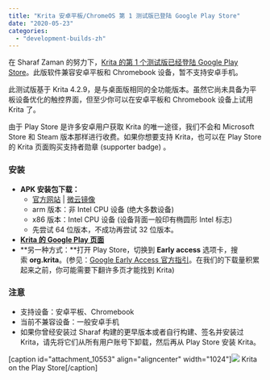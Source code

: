 ```yaml
---
title: "Krita 安卓平板/ChromeOS 第 1 测试版已登陆 Google Play Store"
date: "2020-05-23"
categories: 
  - "development-builds-zh"
---
```


在 Sharaf Zaman 的努力下，[Krita 的第 1 个测试版已经登陆 Google Play Store](https://play.google.com/store/apps/details?id=org.krita)。此版软件兼容安卓平板和 Chromebook 设备，暂不支持安卓手机。

此测试版基于 Krita 4.2.9，是与桌面版相同的全功能版本。虽然它尚未具备为平板设备优化的触控界面，但至少你可以在安卓平板和 Chromebook 设备上试用 Krita 了。

由于 Play Store 是许多安卓用户获取 Krita 的唯一途径，我们不会和 Microsoft Store 和 Steam 版本那样进行收费。如果你想要支持 Krita，也可以在 Play Store 的 Krita 页面购买支持者勋章 (supporter badge) 。

### 安装

- **APK 安装包下载：**
    - [官方网站](https://files.kde.org/krita/android/) | [微云镜像](https://share.weiyun.com/tEkbnO1K)
    - arm 版本：非 Intel CPU 设备 (绝大多数设备)
    - x86 版本：Intel CPU 设备 (设备背面一般印有椭圆形 Intel 标志)
    - 先尝试 64 位版本，不成功再尝试 32 位版本。
- [**Krita 的 Google Play 页面**](https://play.google.com/store/apps/details?id=org.krita)
- **另一种方式：**打开 Play Store，切换到 **Early access** 选项卡，搜索 **org.krita**。(参见：[Google Early Access 官方指引](https://support.google.com/googleplay/answer/7003180?hl=en)。在我们的下载量积累起来之前，你可能需要下翻许多页才能找到 Krita)

### **注意**

- 支持设备：安卓平板、Chromebook
- 当前不兼容设备：一般安卓手机
- 如果你曾经安装过 Sharaf 构建的更早版本或者自行构建、签名并安装过 Krita，请先将它们从所有用户账号下卸载，然后再从 Play Store 安装 Krita。

\[caption id="attachment\_10553" align="aligncenter" width="1024"\][![](/images/posts/2020/playstore-1024x846.png)](https://play.google.com/store/apps/details?id=org.krita) Krita on the Play Store\[/caption\]
